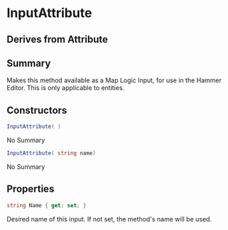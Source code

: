 # InputAttribute

## Derives from Attribute

## Summary

Makes this method available as a Map Logic Input, for use in the Hammer Editor. This is only applicable to entities.
## Constructors

```c#
InputAttribute( ) 
```
No Summary
```c#
InputAttribute( string name) 
```
No Summary
## Properties

```c#
string Name { get; set; } 
```
Desired name of this input. If not set, the method's name will be used.
